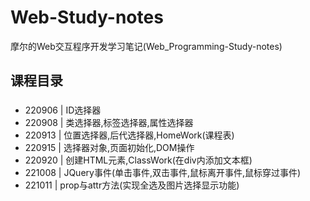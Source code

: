 # Web-Study-notes
摩尔的Web交互程序开发学习笔记(Web_Programming-Study-notes)

## 课程目录
###
* 220906 | ID选择器
* 220908 | 类选择器,标签选择器,属性选择器
* 220913 | 位置选择器,后代选择器,HomeWork(课程表)
* 220915 | 选择器对象,页面初始化,DOM操作
* 220920 | 创建HTML元素,ClassWork(在div内添加文本框)
* 221008 | JQuery事件(单击事件,双击事件,鼠标离开事件,鼠标穿过事件)
* 221011 | prop与attr方法(实现全选及图片选择显示功能)
